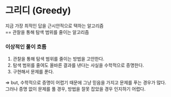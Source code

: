 # 그리디 (Greedy)

지금 가장 최적인 답을 근시안적으로 택하는 알고리즘  
== 관찰을 통해 탐색 범위를 줄이는 알고리즘

### 이상적인 풀이 흐름

1. 관찰을 통해 탐색 범위를 줄이는 방법을 고안한다.
2. 탐색 범위를 줄여도 올바른 결과를 낸다는 사실을 수학적으로 증명한다.
3. 구현해서 문제를 푼다.

=> but, 수학적으로 증명이 어렵기 때문에 그냥 믿음을 가지고 문제를 푸는 경우가 많다.  
그러나 증명 없이 문제를 풀 경우, 방법을 잘못 잡았을 경우 인지하기 어렵다.
